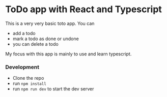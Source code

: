 # ToDo app with React and Typescript

This is a very very basic toto app. You can

- add a todo
- mark a todo as done or undone
- you can delete a todo

My focus with this app is mainly to use and learn typescript.

### Development

- Clone the repo
- run `npm install`
- run `npm run dev` to start the dev server

